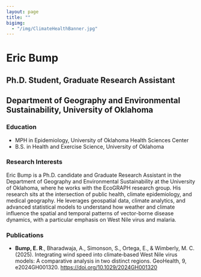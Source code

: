```yaml
---
layout: page
title: ""
bigimg: 
  - "/img/ClimateHealthBanner.jpg"
---
```


# Eric Bump
## Ph.D. Student, Graduate Research Assistant
## Department of Geography and Environmental Sustainability, University of Oklahoma

### Education
- MPH in Epidemiology, University of Oklahoma Health Sciences Center
- B.S. in Health and Exercise Science, University of Oklahoma

### Research Interests
Eric Bump is a Ph.D. candidate and Graduate Research Assistant in the Department of Geography and Environmental Sustainability at the University of Oklahoma, where he works with the EcoGRAPH research group. His research sits at the intersection of public health, climate epidemiology, and medical geography. He leverages geospatial data, climate analytics, and advanced statistical models to understand how weather and climate influence the spatial and temporal patterns of vector-borne disease dynamics, with a particular emphasis on West Nile virus and malaria.

### Publications 
- **Bump, E. R**., Bharadwaja, A., Simonson, S., Ortega, E., & Wimberly, M. C. (2025). Integrating wind speed into climate‐based West Nile virus models: A comparative analysis in two distinct regions. GeoHealth, 9, e2024GH001320. <https://doi.org/10.1029/2024GH001320>

